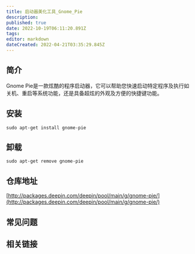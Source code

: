 ```yaml
---
title: 启动器美化工具_Gnome_Pie
description: 
published: true
date: 2022-10-19T06:11:20.891Z
tags: 
editor: markdown
dateCreated: 2022-04-21T03:35:29.845Z
---
```


## 简介

Gnome Pie是一款炫酷的程序启动器，它可以帮助您快速启动特定程序及执行如关机、重启等系统功能，还是具备超炫的外观及方便的快捷键功能。

## 安装

`sudo apt-get install gnome-pie`

## 卸载

`sudo apt-get remove gnome-pie`

## 仓库地址

[http://packages.deepin.com/deepin/pool/main/g/gnome-pie/](http://packages.deepin.com/deepin/pool/main/g/gnome-pie/)

## 常见问题

## 相关链接

